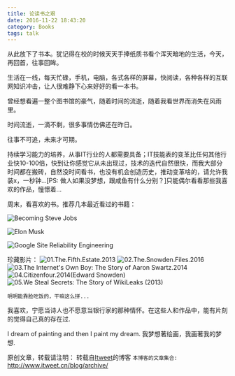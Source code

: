 ```yaml
---
title: 论读书之艰
date: 2016-11-22 18:43:20
category: Books
tags: talk
---
```

从此放下了书本。犹记得在校的时候天天手捧纸质书看个浑天暗地的生活，今天，再回首，往事回眸。

生活在一线，每天忙碌，手机，电脑，各式各样的屏幕，快阅读，各种各样的互联网知识冲击，让人很难静下心来好好的看一本书。

曾经想看遍一整个图书馆的豪气，随着时间的流逝，随着我看世界而消失在风雨里。

时间流逝，一滴不剩，很多事情仿佛还在昨日。

往事不可追，未来才可期。

持续学习能力的培养，从事IT行业的人都需要具备；IT技能表的变革比任何其他行业快10-100倍，快到让你感觉它从未出现过，技术的迭代自然很快，而我大部分时间都在搬砖，自然没时间看书，也没有机会创造历史，推动变革啥的，请允许我装x，一秒钟...[PS: 做人如果没梦想，跟咸鱼有什么分别？]只能偶尔看看那些我喜欢的作品，憧憬着...

周末，看喜欢的书。推荐几本最近看过的书籍：

![Becoming Steve Jobs](https://www.itweet.cn/screenshots/becoming-steve-jobs.jpeg)

![Elon Musk](https://www.itweet.cn/screenshots/ElonMusk.jpg)

![Google Site Reliability Engineering](https://www.itweet.cn/screenshots/google-sre.png)

珍藏影片：
	![01.The.Fifth.Estate.2013](https://www.itweet.cn/screenshots/The.Fifth.Estate.jpg)
	![02.The.Snowden.Files.2016](https://www.itweet.cn/screenshots/The-Snowden-Files.jpg)
	![03.The Internet's Own Boy: The Story of Aaron Swartz.2014](https://www.itweet.cn/screenshots/Aaron-Swartz-2.jpg)
	![04.Citizenfour.2014(Edward Snowden)](https://www.itweet.cn/screenshots/Citizenfour.jpeg)
	![05.We Steal Secrets: The Story of WikiLeaks (2013)](https://www.itweet.cn/screenshots/Julian-Assange.jpg)

	明明能靠脸吃饭的，干嘛这么拼...

我喜欢，宁愿当诗人也不愿意当银行家的那种情怀。在这些人和作品中，能有片刻的觉得自己真的存在过.

I dream of painting and then I paint my dream.
我梦想著绘画，我画著我的梦想.


原创文章，转载请注明： 转载自[Itweet](http://www.itweet.cn)的博客
`本博客的文章集合:` http://www.itweet.cn/blog/archive/
